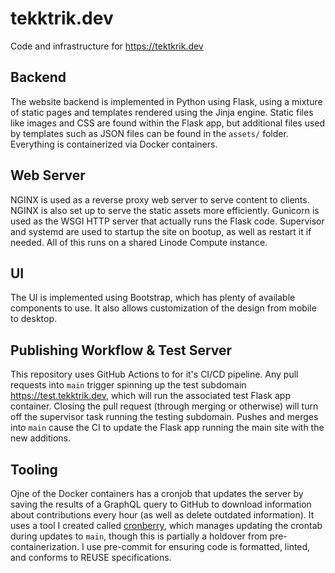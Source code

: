 # tekktrik.dev

Code and infrastructure for https://tektkrik.dev

## Backend

The website backend is implemented in Python using Flask, using a mixture of static pages and
templates rendered using the Jinja engine. Static files like images and CSS are found within
the Flask app, but additional files used by templates such as JSON files can be found in the
``assets/`` folder.  Everything is containerized via Docker containers.

## Web Server

NGINX is used as a reverse proxy web server to serve content to clients. NGINX is also set up
to serve the static assets more efficiently. Gunicorn is used as the WSGI HTTP server that
actually runs the Flask code. Supervisor and systemd are used to startup the site on bootup,
as well as restart it if needed. All of this runs on a shared Linode Compute instance.

## UI

The UI is implemented using Bootstrap, which has plenty of available components to use. It
also allows customization of the design from mobile to desktop.

## Publishing Workflow & Test Server

This repository uses GitHub Actions to for it's CI/CD pipeline.  Any pull requests into ``main``
trigger spinning up the test subdomain https://test.tekktrik.dev, which will run the associated
test Flask app container. Closing the pull request (through merging or otherwise) will turn off
the supervisor task running the testing subdomain.  Pushes and merges into ``main`` cause the
CI to update the Flask app running the main site with the new additions.

## Tooling

Ojne of the Docker containers has a cronjob that updates the server by saving the results of a
GraphQL query to GitHub to download information about contributions every hour (as well as delete
outdated information).  It uses a tool I created called
[cronberry](https://github.com/tekktrik/cronberry), which manages updating the crontab during
updates to ``main``, though this is partially a holdover from pre-containerization.  I use
pre-commit for ensuring code is formatted, linted, and conforms to REUSE specifications.
